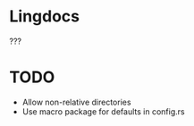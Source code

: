 # Lingdocs

???

# TODO

- Allow non-relative directories
- Use macro package for defaults in config.rs

